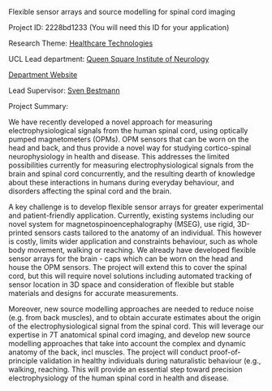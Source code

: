 Flexible sensor arrays and source modelling for spinal cord imaging

Project ID: 2228bd1233
(You will need this ID for your application)

Research Theme: [Healthcare Technologies](../themes/healthcare-technologies.md)

UCL Lead department: [Queen Square Institute of Neurology](../departments/queen-square-institute-of-neurology.md)

[Department Website](https://www.ucl.ac.uk/ion)

Lead Supervisor: [Sven Bestmann](https://iris.ucl.ac.uk/iris/browse/profile?upi=SBEST86)

Project Summary:

We have recently developed a novel approach for measuring electrophysiological signals from the human spinal cord, using optically pumped magnetometers (OPMs). OPM sensors that can be worn on the head and back, and thus provide a novel way for studying cortico-spinal neurophysiology in health and disease. This addresses the limited possibilities currently for measuring electrophysiological signals from the brain and spinal cord concurrently, and the resulting dearth of knowledge about these interactions in humans during everyday behaviour, and disorders affecting the spinal cord and the brain.
 
 A key challenge is to develop flexible sensor arrays for greater experimental and patient-friendly application. Currently, existing systems including our novel system for magnetospinoencephalography (MSEG), use rigid, 3D-printed sensors casts tailored to the anatomy of an individual. This however is costly, limits wider application and constraints behaviour, such as whole body movement, walking or reaching. We already have developed flexible sensor arrays for the brain - caps which can be worn on the head and house the OPM sensors. The project will extend this to cover the spinal cord, but this will require novel solutions including automated tracking of sensor location in 3D space and consideration of flexible but stable materials and designs for accurate measurements.
 
 Moreover, new source modelling approaches are needed to reduce noise (e.g. from back muscles), and to obtain accurate estimates about the origin of the electrophysiological signal from the spinal cord. This will leverage our expertise in 7T anatomical spinal cord imaging, and develop new source modelling approaches that take into account the complex and dynamic anatomy of the back, incl muscles. 
 The project will conduct proof-of-principle validation in healthy individuals during naturalistic behaviour (e.g., walking, reaching. This will provide an essential step toward precision electrophysiology of the human spinal cord in health and disease.